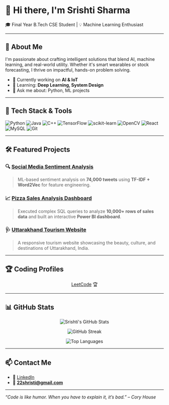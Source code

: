 # 👋 Hi there, I'm Srishti Sharma

🎓 Final Year B.Tech CSE Student | 💡 Machine Learning Enthusiast  

---

## 🚀 About Me

I'm passionate about crafting intelligent solutions that blend AI, machine learning, and real-world utility. Whether it's smart wearables or stock forecasting, I thrive on impactful, hands-on problem solving.

- 🔭 Currently working on **AI & IoT**  
- 🌱 Learning: **Deep Learning, System Design**  
- 💬 Ask me about: Python, ML projects  

---

## 🔧 Tech Stack & Tools

![Python](https://img.shields.io/badge/-Python-3776AB?style=flat&logo=python&logoColor=white)
![Java](https://img.shields.io/badge/-Java-007396?style=flat&logo=java&logoColor=white)
![C++](https://img.shields.io/badge/-C++-00599C?style=flat&logo=c%2B%2B&logoColor=white)
![TensorFlow](https://img.shields.io/badge/-TensorFlow-FF6F00?style=flat&logo=tensorflow&logoColor=white)
![scikit-learn](https://img.shields.io/badge/-Scikit_Learn-F7931E?style=flat&logo=scikit-learn&logoColor=white)
![OpenCV](https://img.shields.io/badge/-OpenCV-5C3EE8?style=flat&logo=opencv&logoColor=white)
![React](https://img.shields.io/badge/-React-61DAFB?style=flat&logo=react&logoColor=black)
![MySQL](https://img.shields.io/badge/-MySQL-4479A1?style=flat&logo=mysql&logoColor=white)
![Git](https://img.shields.io/badge/-Git-F05032?style=flat&logo=git&logoColor=white)

---

## 🛠️ Featured Projects

### 🔍 [Social Media Sentiment Analysis](https://github.com/Sriishti-22/Sentiment-Analysis)  
> ML-based sentiment analysis on **74,000 tweets** using **TF-IDF + Word2Vec** for feature engineering.

### 📈 [Pizza Sales Analysis Dashboard](https://github.com/Sriishti-22/Pizza-Stats)  
> Executed complex SQL queries to analyze **10,000+ rows of sales data** and built an interactive **Power BI dashboard**.

### 🩺 [Uttarakhand Tourism Website](https://github.com/Sriishti-22/Uttarakhand-Tourism)  
> A responsive tourism website showcasing the beauty, culture, and destinations of Uttarakhand, India.

---

## 🏆 Coding Profiles

<p align="center">
<a href="https://leetcode.com/u/22_srishti/" rel="nofollow">LeetCode</a> 🏆
</p>

---

## 📊 GitHub Stats

<div align="center">

![Srishti's GitHub Stats](https://github-readme-stats.vercel.app/api?username=Sriishti-22&show_icons=true&theme=radical)

![GitHub Streak](https://github-readme-streak-stats.herokuapp.com?user=Sriishti-22&theme=radical)

![Top Languages](https://github-readme-stats.vercel.app/api/top-langs/?username=Sriishti-22&layout=compact&theme=radical)

</div>

---

## 📫 Contact Me

- 💼 [LinkedIn](https://www.linkedin.com/in/srishti-sharma-9aa8a6291/)  
- 📧 **22shristi@gmail.com**

---

_“Code is like humor. When you have to explain it, it’s bad.” – Cory House_
